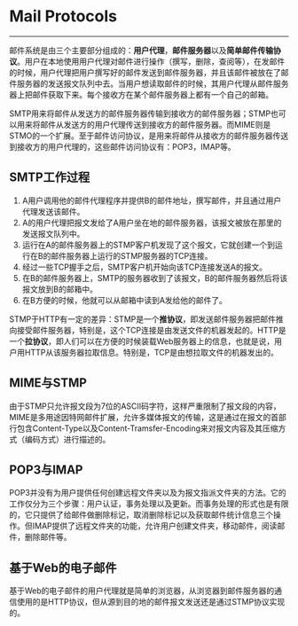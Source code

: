 # Mail Protocols
----------------

邮件系统是由三个主要部分组成的：**用户代理**，**邮件服务器**以及**简单邮件传输协议**。用户在本地使用用户代理对邮件进行操作（撰写，删除，查阅等），在发邮件的时候，用户代理把用户撰写好的邮件发送到邮件服务器，并且该邮件被放在了邮件服务器的发送报文队列中去。当用户想读取邮件的时候，其用户代理从邮件服务器上把邮件获取下来。每个接收方在某个邮件服务器上都有一个自己的邮箱。

SMTP用来将邮件从发送方的邮件服务器传输到接收方的邮件服务器；STMP也可以用来将邮件从发送方的用户代理传送到接收方的邮件服务器。而MIME则是STMO的一个扩展。至于邮件访问协议，是用来将邮件从接收方的邮件服务器传送到接收方的用户代理的，这些邮件访问协议有：POP3，IMAP等。

## SMTP工作过程

1. A用户调用他的邮件代理程序并提供B的邮件地址，撰写邮件，并且通过用户代理发送该邮件。
2. A的用户代理把报文发给了A用户坐在地的邮件服务器，该报文被放在那里的发送报文队列中。
3. 运行在A的邮件服务器上的STMP客户机发现了这个报文，它就创建一个到运行在B的邮件服务器上运行的STMP服务器的TCP连接。
4. 经过一些TCP握手之后，SMTP客户机开始向该TCP连接发送A的报文。
5. 在B的邮件服务器上，SMTP的服务器收到了该报文，B的邮件服务器然后将该报文放到B的邮箱中。
6. 在B方便的时候，他就可以从邮箱中读到A发给他的邮件了。

STMP于HTTP有一定的差异：STMP是一个**推协议**，即发送邮件服务器把邮件推向接受邮件服务器，特别是，这个TCP连接是由发送文件的机器发起的。HTTP是一个**拉协议**，即人们可以在方便的时候装载Web服务器上的信息，也就是说，用户用HTTP从该服务器拉取信息。特别是，TCP是由想拉取文件的机器发出的。

## MIME与STMP

由于STMP只允许报文段为7位的ASCII码字符，这样严重限制了报文段的内容，MIME是多用途因特网邮件扩展，允许多媒体报文的传输，这是通过在报文的首部行包含Content-Type以及Content-Tramsfer-Encoding来对报文内容及其压缩方式（编码方式）进行描述的。

## POP3与IMAP

POP3并没有为用户提供任何创建远程文件夹以及为报文指派文件夹的方法。它的工作仅分为三个步骤：用户认证，事务处理以及更新。而事务处理的形式也是有限的，它只提供了给邮件做删除标记，取消删除标记以及获取邮件统计信息三个操作。但IMAP提供了远程文件夹的功能，允许用户创建文件夹，移动邮件，阅读邮件，删除邮件等。

## 基于Web的电子邮件

基于Web的电子邮件的用户代理就是简单的浏览器，从浏览器到邮件服务器的通信使用的是HTTP协议，但从源到目的地的邮件报文发送还是通过STMP协议实现的。
